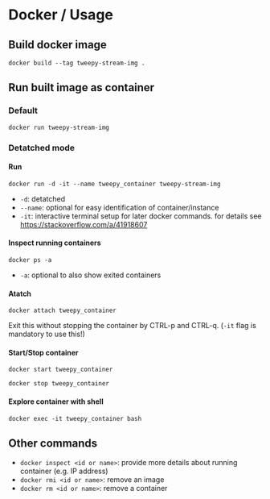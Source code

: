 # Docker / Usage

## Build docker image
`docker build --tag tweepy-stream-img .`

## Run built image as container
### Default
`docker run tweepy-stream-img`

### Detatched mode
#### Run 
`docker run -d -it --name tweepy_container tweepy-stream-img`
* `-d`: detatched
* `--name`: optional for easy identification of container/instance
* `-it`: interactive terminal setup for later docker commands. for details see https://stackoverflow.com/a/41918607

#### Inspect running containers
`docker ps -a`
* `-a`: optional to also show exited containers
#### Atatch
`docker attach tweepy_container`

Exit this without stopping the container by CTRL-p and CTRL-q. (`-it` flag is mandatory to use this!)

#### Start/Stop container
`docker start tweepy_container`

`docker stop tweepy_container`

#### Explore container with shell
`docker exec -it tweepy_container bash`

## Other commands
* `docker inspect <id or name>`: provide more details about running container (e.g. IP address)
* `docker rmi <id or name>`: remove an image
* `docker rm <id or name>`: remove a container